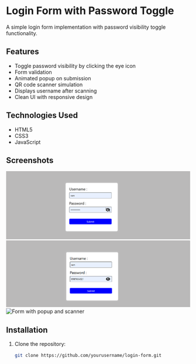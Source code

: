 # Login Form with Password Toggle

A simple login form implementation with password visibility toggle functionality.

## Features

- Toggle password visibility by clicking the eye icon
- Form validation
- Animated popup on submission
- QR code scanner simulation
- Displays username after scanning
- Clean UI with responsive design

## Technologies Used

- HTML5
- CSS3
- JavaScript

## Screenshots

![Login Form](https://github.com/Akulayagneshwaramurthy/JS/blob/main/Screenshot%202025-06-29%20104100.png)
![Form with Password Visible](https://github.com/Akulayagneshwaramurthy/JS/blob/main/Screenshot%202025-06-29%20104108.png)
![Form with popup and scanner](https://github.com/Akulayagneshwaramurthy/JS/blob/main/Screenshot%202025-06-29%20104114.png)

## Installation

1. Clone the repository:
   ```bash
   git clone https://github.com/yourusername/login-form.git
